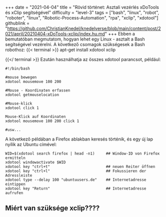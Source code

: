 +++
date = "2021-04-04"
title = "Rövid történet: Asztali vezérlés xDoTools és xClip segítségével"
difficulty = "level-3"
tags = ["bash", "linux", "robot", "roboter", "linux", "Robotic-Process-Automation", "rpa", "xclip", "xdotool"]
githublink = "https://github.com/ChristianKnedel/knedelverse/blob/main/content/post/2021/april/20210404-xDoTools-xclip/index.hu.md"
+++
Ebben a bemutatóban megmutatom, hogyan lehet egy Linux - asztalt a Bash segítségével vezérelni. A következő csomagok szükségesek a Bash robothoz:
{{< terminal >}}
apt-get install xdotool xclip

{{</ terminal >}}
Ezután használhatja az összes xdotool parancsot, például:
```
#!/bin/bash

#mouse bewegen
xdotool mousemove 100 200 

#Mouse - Koordinaten erfassen
xdotool getmouselocation 

#Mouse-klick
xdotool click 1 

Mouse-Klick auf Koordinaten
xdotool mousemove 100 200 click 1 

#usw...

```
A következő példában a Firefox ablakban keresés történik, és egy új lap nyílik az Ubuntu címével:
```
WID=$(xdotool search firefox | head -n1)     ## Window-ID von Firefox ermitteln
xdotool windowactivate $WID
xdotool key "ctrl+t"                         ## neuen Reiter öffnen
xdotool key "ctrl+l"                         ## Fokussieren der Adressleiste
xdotool type --delay 100 "ubuntuusers.de"    ## Internetadresse eintippen
xdotool key "Return"                         ## Internetadresse aufrufen 

```

## Miért van szüksége xclip????
